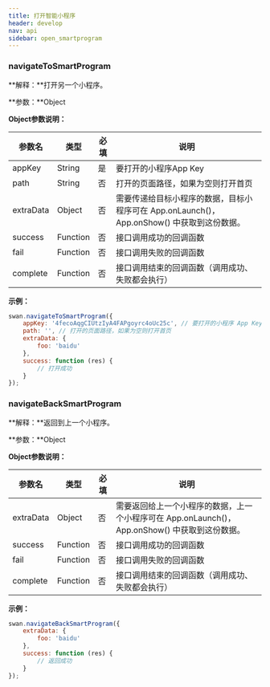 ```yaml
---
title: 打开智能小程序
header: develop
nav: api
sidebar: open_smartprogram
---
```


### navigateToSmartProgram

**解释：**打开另一个小程序。

**参数：**Object

**Object参数说明：**

|参数名 |类型  |必填  |说明|
|---- | ---- | ---- |---- |
|appKey | String | 是 | 要打开的小程序App Key |
|path | String | 否 | 打开的页面路径，如果为空则打开首页 |
|extraData | Object | 否 | 需要传递给目标小程序的数据，目标小程序可在 App.onLaunch()，App.onShow() 中获取到这份数据。|
|success | Function |  否  | 接口调用成功的回调函数|
|fail   | Function  |  否  | 接口调用失败的回调函数|
|complete  |  Function  |  否 |  接口调用结束的回调函数（调用成功、失败都会执行）|

**示例：**
```js
swan.navigateToSmartProgram({
    appKey: '4fecoAqgCIUtzIyA4FAPgoyrc4oUc25c', // 要打开的小程序 App Key
    path: '', // 打开的页面路径，如果为空则打开首页
    extraData: {
        foo: 'baidu'
    },
    success: function (res) {
        // 打开成功
    }
});
```

### navigateBackSmartProgram

**解释：**返回到上一个小程序。

**参数：**Object

**Object参数说明：**

|参数名 |类型  |必填  |说明|
|---- | ---- | ---- |---- |
|extraData | Object | 否 | 需要返回给上一个小程序的数据，上一个小程序可在 App.onLaunch()，App.onShow() 中获取到这份数据。|
|success | Function |  否  | 接口调用成功的回调函数|
|fail   | Function  |  否  | 接口调用失败的回调函数|
|complete  |  Function  |  否 |  接口调用结束的回调函数（调用成功、失败都会执行）|

**示例：**
```js
swan.navigateBackSmartProgram({
    extraData: {
        foo: 'baidu'
    },
    success: function (res) {
        // 返回成功
    }
});
```
